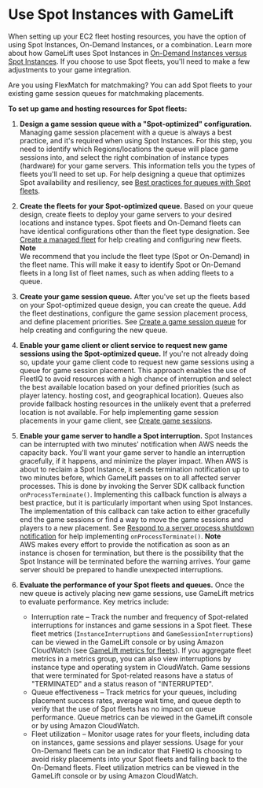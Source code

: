 # Use Spot Instances with GameLift<a name="spot-tasks"></a>

When setting up your EC2 fleet hosting resources, you have the option of using Spot Instances, On\-Demand Instances, or a combination\. Learn more about how GameLift uses Spot Instances in [On\-Demand Instances versus Spot Instances](gamelift-compute.md#gamelift-compute-spot)\. If you choose to use Spot fleets, you'll need to make a few adjustments to your game integration\.

Are you using FlexMatch for matchmaking? You can add Spot fleets to your existing game session queues for matchmaking placements\.

**To set up game and hosting resources for Spot fleets:**

1. **Design a game session queue with a "Spot\-optimized" configuration\.** Managing game session placement with a queue is always a best practice, and it's required when using Spot Instances\. For this step, you need to identify which Regions/locations the queue will place game sessions into, and select the right combination of instance types \(hardware\) for your game servers\. This information tells you the types of fleets you'll need to set up\. For help designing a queue that optimizes Spot availability and resiliency, see [Best practices for queues with Spot fleets](queues-best-practices.md#queues-design-spot)\.

1. **Create the fleets for your Spot\-optimized queue\.** Based on your queue design, create fleets to deploy your game servers to your desired locations and instance types\. Spot fleets and On\-Demand fleets can have identical configurations other than the fleet type designation\. See [Create a managed fleet](fleets-creating.md) for help creating and configuring new fleets\.
**Note**  
We recommend that you include the fleet type \(Spot or On\-Demand\) in the fleet name\. This will make it easy to identify Spot or On\-Demand fleets in a long list of fleet names, such as when adding fleets to a queue\. 

1. **Create your game session queue\.** After you've set up the fleets based on your Spot\-optimized queue design, you can create the queue\. Add the fleet destinations, configure the game session placement process, and define placement priorities\. See [Create a game session queue](queues-creating.md) for help creating and configuring the new queue\.

1. **Enable your game client or client service to request new game sessions using the Spot\-optimized queue\.** If you're not already doing so, update your game client code to request new game sessions using a queue for game session placement\. This approach enables the use of FleetIQ to avoid resources with a high chance of interruption and select the best available location based on your defined priorities \(such as player latency\. hosting cost, and geographical location\)\. Queues also provide fallback hosting resources in the unlikely event that a preferred location is not available\. For help implementing game session placements in your game client, see [Create game sessions](gamelift-sdk-client-api.md#gamelift-sdk-client-api-create)\.

1. **Enable your game server to handle a Spot interruption\.** Spot Instances can be interrupted with two minutes' notification when AWS needs the capacity back\. You'll want your game server to handle an interruption gracefully, if it happens, and minimize the player impact\. When AWS is about to reclaim a Spot Instance, it sends termination notification up to two minutes before, which GameLift passes on to all affected server processes\. This is done by invoking the Server SDK callback function `onProcessTerminate()`\. Implementing this callback function is always a best practice, but it is particularly important when using Spot Instances\. The implementation of this callback can take action to either gracefully end the game sessions or find a way to move the game sessions and players to a new placement\. See [Respond to a server process shutdown notification](gamelift-sdk-server-api.md#gamelift-sdk-server-terminate) for help implementing `onProcessTerminate()`\.
**Note**  
AWS makes every effort to provide the notification as soon as an instance is chosen for termination, but there is the possibility that the Spot Instance will be terminated before the warning arrives\. Your game server should be prepared to handle unexpected interruptions\.

1. **Evaluate the performance of your Spot fleets and queues\.** Once the new queue is actively placing new game sessions, use GameLift metrics to evaluate performance\. Key metrics include:
   + Interruption rate – Track the number and frequency of Spot\-related interruptions for instances and game sessions in a Spot fleet\. These fleet metrics \(`InstanceInterruptions` and `GameSessionInterruptions`\) can be viewed in the GameLift console or by using Amazon CloudWatch \(see [GameLift metrics for fleets](monitoring-cloudwatch.md#gamelift-metrics-fleet)\)\. If you aggregate fleet metrics in a metrics group, you can also view interruptions by instance type and operating system in CloudWatch\. Game sessions that were terminated for Spot\-related reasons have a status of "TERMINATED" and a status reason of "INTERRUPTED"\.
   + Queue effectiveness – Track metrics for your queues, including placement success rates, average wait time, and queue depth to verify that the use of Spot fleets has no impact on queue performance\. Queue metrics can be viewed in the GameLift console or by using Amazon CloudWatch\.
   + Fleet utilization – Monitor usage rates for your fleets, including data on instances, game sessions and player sessions\. Usage for your On\-Demand fleets can be an indicator that FleetIQ is choosing to avoid risky placements into your Spot fleets and falling back to the On\-Demand fleets\. Fleet utilization metrics can be viewed in the GameLift console or by using Amazon CloudWatch\. 